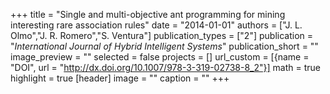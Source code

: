 +++
title = "Single and multi-objective ant programming for mining interesting rare association rules"
date = "2014-01-01"
authors = ["J. L. Olmo","J. R. Romero","S. Ventura"]
publication_types = ["2"]
publication = "_International Journal of Hybrid Intelligent Systems_"
publication_short = ""
image_preview = ""
selected = false
projects = []
url_custom = [{name = "DOI", url = "http://dx.doi.org/10.1007/978-3-319-02738-8_2"}]
math = true
highlight = true
[header]
image = ""
caption = ""
+++

